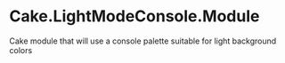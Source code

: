 # Cake.LightModeConsole.Module
Cake module that will use a console palette suitable  for light background colors
